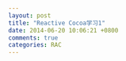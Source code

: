 ```yaml
---  
layout: post  
title: "Reactive Cocoa学习1"  
date: 2014-06-20 10:06:21 +0800  
comments: true  
categories: RAC
---
```

  
